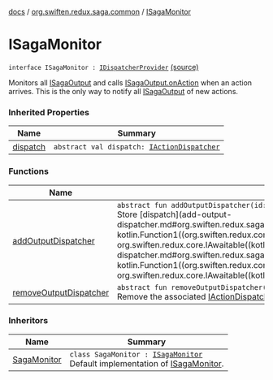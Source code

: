 [docs](../../index.md) / [org.swiften.redux.saga.common](../index.md) / [ISagaMonitor](./index.md)

# ISagaMonitor

`interface ISagaMonitor : `[`IDispatcherProvider`](../../org.swiften.redux.core/-i-dispatcher-provider/index.md) [(source)](https://github.com/protoman92/KotlinRedux/tree/master/common/common-saga/src/main/kotlin/org/swiften/redux/saga/common/SagaMonitor.kt#L21)

Monitors all [ISagaOutput](../-i-saga-output/index.md) and calls [ISagaOutput.onAction](../-i-saga-output/on-action.md) when an action arrives. This is
the only way to notify all [ISagaOutput](../-i-saga-output/index.md) of new actions.

### Inherited Properties

| Name | Summary |
|---|---|
| [dispatch](../../org.swiften.redux.core/-i-dispatcher-provider/dispatch.md) | `abstract val dispatch: `[`IActionDispatcher`](../../org.swiften.redux.core/-i-action-dispatcher.md) |

### Functions

| Name | Summary |
|---|---|
| [addOutputDispatcher](add-output-dispatcher.md) | `abstract fun addOutputDispatcher(id: `[`Long`](https://kotlinlang.org/api/latest/jvm/stdlib/kotlin/-long/index.html)`, dispatch: `[`IActionDispatcher`](../../org.swiften.redux.core/-i-action-dispatcher.md)`): `[`Unit`](https://kotlinlang.org/api/latest/jvm/stdlib/kotlin/-unit/index.html)<br>Store [dispatch](add-output-dispatcher.md#org.swiften.redux.saga.common.ISagaMonitor$addOutputDispatcher(kotlin.Long, kotlin.Function1((org.swiften.redux.core.IReduxAction, org.swiften.redux.core.IAwaitable((kotlin.Any)))))/dispatch) with a unique [id](add-output-dispatcher.md#org.swiften.redux.saga.common.ISagaMonitor$addOutputDispatcher(kotlin.Long, kotlin.Function1((org.swiften.redux.core.IReduxAction, org.swiften.redux.core.IAwaitable((kotlin.Any)))))/id). |
| [removeOutputDispatcher](remove-output-dispatcher.md) | `abstract fun removeOutputDispatcher(id: `[`Long`](https://kotlinlang.org/api/latest/jvm/stdlib/kotlin/-long/index.html)`): `[`Unit`](https://kotlinlang.org/api/latest/jvm/stdlib/kotlin/-unit/index.html)<br>Remove the associated [IActionDispatcher](../../org.swiften.redux.core/-i-action-dispatcher.md) instance. |

### Inheritors

| Name | Summary |
|---|---|
| [SagaMonitor](../-saga-monitor/index.md) | `class SagaMonitor : `[`ISagaMonitor`](./index.md)<br>Default implementation of [ISagaMonitor](./index.md). |
